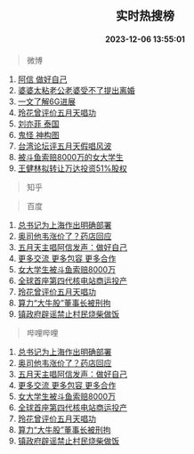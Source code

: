 <div align="center"><h2>实时热搜榜</h2><h4>2023-12-06 13:55:01</h4></div>

> 微博  

1. [阿信 做好自己](https://s.weibo.com/weibo?q=%E9%98%BF%E4%BF%A1%20%E5%81%9A%E5%A5%BD%E8%87%AA%E5%B7%B1&t=31&band_rank=1&Refer=top)<br />
2. [婆婆太粘老公老婆受不了提出离婚](https://s.weibo.com/weibo?q=%23%E5%A9%86%E5%A9%86%E5%A4%AA%E7%B2%98%E8%80%81%E5%85%AC%E8%80%81%E5%A9%86%E5%8F%97%E4%B8%8D%E4%BA%86%E6%8F%90%E5%87%BA%E7%A6%BB%E5%A9%9A%23&t=31&band_rank=2&Refer=top)<br />
3. [一文了解6G进展](https://s.weibo.com/weibo?q=%23%E4%B8%80%E6%96%87%E4%BA%86%E8%A7%A36G%E8%BF%9B%E5%B1%95%23&t=31&band_rank=3&Refer=top)<br />
4. [玲花曾评价五月天唱功](https://s.weibo.com/weibo?q=%23%E7%8E%B2%E8%8A%B1%E6%9B%BE%E8%AF%84%E4%BB%B7%E4%BA%94%E6%9C%88%E5%A4%A9%E5%94%B1%E5%8A%9F%23&t=31&band_rank=4&Refer=top)<br />
5. [刘亦菲 泰国](https://s.weibo.com/weibo?q=%E5%88%98%E4%BA%A6%E8%8F%B2%20%E6%B3%B0%E5%9B%BD&t=31&band_rank=5&Refer=top)<br />
6. [鬼怪 神构图](https://s.weibo.com/weibo?q=%E9%AC%BC%E6%80%AA%20%E7%A5%9E%E6%9E%84%E5%9B%BE&t=31&band_rank=6&Refer=top)<br />
7. [台湾论坛评五月天假唱风波](https://s.weibo.com/weibo?q=%23%E5%8F%B0%E6%B9%BE%E8%AE%BA%E5%9D%9B%E8%AF%84%E4%BA%94%E6%9C%88%E5%A4%A9%E5%81%87%E5%94%B1%E9%A3%8E%E6%B3%A2%23&t=31&band_rank=7&Refer=top)<br />
8. [被斗鱼索赔8000万的女大学生](https://s.weibo.com/weibo?q=%23%E8%A2%AB%E6%96%97%E9%B1%BC%E7%B4%A2%E8%B5%948000%E4%B8%87%E7%9A%84%E5%A5%B3%E5%A4%A7%E5%AD%A6%E7%94%9F%23&t=31&band_rank=8&Refer=top)<br />
9. [王健林拟转让万达投资51%股权](https://s.weibo.com/weibo?q=%23%E7%8E%8B%E5%81%A5%E6%9E%97%E6%8B%9F%E8%BD%AC%E8%AE%A9%E4%B8%87%E8%BE%BE%E6%8A%95%E8%B5%8451%25%E8%82%A1%E6%9D%83%23&t=31&band_rank=9&Refer=top)<br />

> 知乎  


> 百度  

1. [总书记为上海作出明确部署](https://www.baidu.com/s?wd=%E6%80%BB%E4%B9%A6%E8%AE%B0%E4%B8%BA%E4%B8%8A%E6%B5%B7%E4%BD%9C%E5%87%BA%E6%98%8E%E7%A1%AE%E9%83%A8%E7%BD%B2&sa=fyb_news&rsv_dl=fyb_news)<br />
2. [奥司他韦涨价了？药店回应](https://www.baidu.com/s?wd=%E5%A5%A5%E5%8F%B8%E4%BB%96%E9%9F%A6%E6%B6%A8%E4%BB%B7%E4%BA%86%EF%BC%9F%E8%8D%AF%E5%BA%97%E5%9B%9E%E5%BA%94&sa=fyb_news&rsv_dl=fyb_news)<br />
3. [五月天主唱阿信发声：做好自己](https://www.baidu.com/s?wd=%E4%BA%94%E6%9C%88%E5%A4%A9%E4%B8%BB%E5%94%B1%E9%98%BF%E4%BF%A1%E5%8F%91%E5%A3%B0%EF%BC%9A%E5%81%9A%E5%A5%BD%E8%87%AA%E5%B7%B1&sa=fyb_news&rsv_dl=fyb_news)<br />
4. [更多交流 更多包容 更多合作](https://www.baidu.com/s?wd=%E6%9B%B4%E5%A4%9A%E4%BA%A4%E6%B5%81+%E6%9B%B4%E5%A4%9A%E5%8C%85%E5%AE%B9+%E6%9B%B4%E5%A4%9A%E5%90%88%E4%BD%9C&sa=fyb_news&rsv_dl=fyb_news)<br />
5. [女大学生被斗鱼索赔8000万](https://www.baidu.com/s?wd=%E5%A5%B3%E5%A4%A7%E5%AD%A6%E7%94%9F%E8%A2%AB%E6%96%97%E9%B1%BC%E7%B4%A2%E8%B5%948000%E4%B8%87&sa=fyb_news&rsv_dl=fyb_news)<br />
6. [全球首座第四代核电站商运投产](https://www.baidu.com/s?wd=%E5%85%A8%E7%90%83%E9%A6%96%E5%BA%A7%E7%AC%AC%E5%9B%9B%E4%BB%A3%E6%A0%B8%E7%94%B5%E7%AB%99%E5%95%86%E8%BF%90%E6%8A%95%E4%BA%A7&sa=fyb_news&rsv_dl=fyb_news)<br />
7. [玲花曾评价五月天唱功](https://www.baidu.com/s?wd=%E7%8E%B2%E8%8A%B1%E6%9B%BE%E8%AF%84%E4%BB%B7%E4%BA%94%E6%9C%88%E5%A4%A9%E5%94%B1%E5%8A%9F&sa=fyb_news&rsv_dl=fyb_news)<br />
8. [算力“大牛股”董事长被刑拘](https://www.baidu.com/s?wd=%E7%AE%97%E5%8A%9B%E2%80%9C%E5%A4%A7%E7%89%9B%E8%82%A1%E2%80%9D%E8%91%A3%E4%BA%8B%E9%95%BF%E8%A2%AB%E5%88%91%E6%8B%98&sa=fyb_news&rsv_dl=fyb_news)<br />
9. [镇政府辟谣禁止村民烧柴做饭](https://www.baidu.com/s?wd=%E9%95%87%E6%94%BF%E5%BA%9C%E8%BE%9F%E8%B0%A3%E7%A6%81%E6%AD%A2%E6%9D%91%E6%B0%91%E7%83%A7%E6%9F%B4%E5%81%9A%E9%A5%AD&sa=fyb_news&rsv_dl=fyb_news)<br />

> 哔哩哔哩  

1. [总书记为上海作出明确部署](https://www.baidu.com/s?wd=%E6%80%BB%E4%B9%A6%E8%AE%B0%E4%B8%BA%E4%B8%8A%E6%B5%B7%E4%BD%9C%E5%87%BA%E6%98%8E%E7%A1%AE%E9%83%A8%E7%BD%B2&sa=fyb_news&rsv_dl=fyb_news)<br />
2. [奥司他韦涨价了？药店回应](https://www.baidu.com/s?wd=%E5%A5%A5%E5%8F%B8%E4%BB%96%E9%9F%A6%E6%B6%A8%E4%BB%B7%E4%BA%86%EF%BC%9F%E8%8D%AF%E5%BA%97%E5%9B%9E%E5%BA%94&sa=fyb_news&rsv_dl=fyb_news)<br />
3. [五月天主唱阿信发声：做好自己](https://www.baidu.com/s?wd=%E4%BA%94%E6%9C%88%E5%A4%A9%E4%B8%BB%E5%94%B1%E9%98%BF%E4%BF%A1%E5%8F%91%E5%A3%B0%EF%BC%9A%E5%81%9A%E5%A5%BD%E8%87%AA%E5%B7%B1&sa=fyb_news&rsv_dl=fyb_news)<br />
4. [更多交流 更多包容 更多合作](https://www.baidu.com/s?wd=%E6%9B%B4%E5%A4%9A%E4%BA%A4%E6%B5%81+%E6%9B%B4%E5%A4%9A%E5%8C%85%E5%AE%B9+%E6%9B%B4%E5%A4%9A%E5%90%88%E4%BD%9C&sa=fyb_news&rsv_dl=fyb_news)<br />
5. [女大学生被斗鱼索赔8000万](https://www.baidu.com/s?wd=%E5%A5%B3%E5%A4%A7%E5%AD%A6%E7%94%9F%E8%A2%AB%E6%96%97%E9%B1%BC%E7%B4%A2%E8%B5%948000%E4%B8%87&sa=fyb_news&rsv_dl=fyb_news)<br />
6. [全球首座第四代核电站商运投产](https://www.baidu.com/s?wd=%E5%85%A8%E7%90%83%E9%A6%96%E5%BA%A7%E7%AC%AC%E5%9B%9B%E4%BB%A3%E6%A0%B8%E7%94%B5%E7%AB%99%E5%95%86%E8%BF%90%E6%8A%95%E4%BA%A7&sa=fyb_news&rsv_dl=fyb_news)<br />
7. [玲花曾评价五月天唱功](https://www.baidu.com/s?wd=%E7%8E%B2%E8%8A%B1%E6%9B%BE%E8%AF%84%E4%BB%B7%E4%BA%94%E6%9C%88%E5%A4%A9%E5%94%B1%E5%8A%9F&sa=fyb_news&rsv_dl=fyb_news)<br />
8. [算力“大牛股”董事长被刑拘](https://www.baidu.com/s?wd=%E7%AE%97%E5%8A%9B%E2%80%9C%E5%A4%A7%E7%89%9B%E8%82%A1%E2%80%9D%E8%91%A3%E4%BA%8B%E9%95%BF%E8%A2%AB%E5%88%91%E6%8B%98&sa=fyb_news&rsv_dl=fyb_news)<br />
9. [镇政府辟谣禁止村民烧柴做饭](https://www.baidu.com/s?wd=%E9%95%87%E6%94%BF%E5%BA%9C%E8%BE%9F%E8%B0%A3%E7%A6%81%E6%AD%A2%E6%9D%91%E6%B0%91%E7%83%A7%E6%9F%B4%E5%81%9A%E9%A5%AD&sa=fyb_news&rsv_dl=fyb_news)<br />
